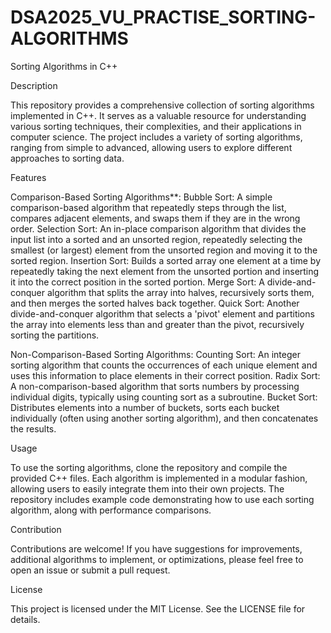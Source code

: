 # DSA2025_VU_PRACTISE_SORTING-ALGORITHMS

Sorting Algorithms in C++

Description

This repository provides a comprehensive collection of sorting algorithms implemented in C++. It serves as a valuable resource for understanding various sorting techniques, their complexities, and their applications in computer science. The project includes a variety of sorting algorithms, ranging from simple to advanced, allowing users to explore different approaches to sorting data.

Features

Comparison-Based Sorting Algorithms**:
  Bubble Sort: A simple comparison-based algorithm that repeatedly steps through the list, compares adjacent elements, and swaps them if they are in the wrong order.
  Selection Sort: An in-place comparison algorithm that divides the input list into a sorted and an unsorted region, repeatedly selecting the smallest (or largest) element from the unsorted region and moving it to the sorted region.
  Insertion Sort: Builds a sorted array one element at a time by repeatedly taking the next element from the unsorted portion and inserting it into the correct position in the sorted portion.
  Merge Sort: A divide-and-conquer algorithm that splits the array into halves, recursively sorts them, and then merges the sorted halves back together.
  Quick Sort: Another divide-and-conquer algorithm that selects a 'pivot' element and partitions the array into elements less than and greater than the pivot, recursively sorting the partitions.

Non-Comparison-Based Sorting Algorithms:
  Counting Sort: An integer sorting algorithm that counts the occurrences of each unique element and uses this information to place elements in their correct position.
  Radix Sort: A non-comparison-based algorithm that sorts numbers by processing individual digits, typically using counting sort as a subroutine.
  Bucket Sort: Distributes elements into a number of buckets, sorts each bucket individually (often using another sorting algorithm), and then concatenates the results.

Usage

To use the sorting algorithms, clone the repository and compile the provided C++ files. Each algorithm is implemented in a modular fashion, allowing users to easily integrate them into their own projects. The repository includes example code demonstrating how to use each sorting algorithm, along with performance comparisons.

Contribution

Contributions are welcome! If you have suggestions for improvements, additional algorithms to implement, or optimizations, please feel free to open an issue or submit a pull request.

License

This project is licensed under the MIT License. See the LICENSE file for details.
